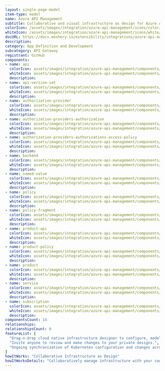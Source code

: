 ```yaml
---
layout: single-page-model
item-type: model
name: Azure API Management
subtitle: Collaborative and visual infrastructure as design for Azure API Management
colorIcon: /assets/images/integration/azure-api-management/icons/color/azure-api-management-color.svg
whiteIcon: /assets/images/integration/azure-api-management/icons/white/azure-api-management-white.svg
docURL: https://docs.meshery.io/extensibility/integrations/azure-api-management
description: 
category: App Definition and Development
subcategory: API Gateway
registrant: GitHub
components: 
- name: api
  colorIcon: assets/images/integration/azure-api-management/components/api/icons/color/api-color.svg
  whiteIcon: assets/images/integration/azure-api-management/components/api/icons/white/api-white.svg
  description: 
- name: api-version-set
  colorIcon: assets/images/integration/azure-api-management/components/api-version-set/icons/color/api-version-set-color.svg
  whiteIcon: assets/images/integration/azure-api-management/components/api-version-set/icons/white/api-version-set-white.svg
  description: 
- name: authorization-provider
  colorIcon: assets/images/integration/azure-api-management/components/authorization-provider/icons/color/authorization-provider-color.svg
  whiteIcon: assets/images/integration/azure-api-management/components/authorization-provider/icons/white/authorization-provider-white.svg
  description: 
- name: authorization-providers-authorization
  colorIcon: assets/images/integration/azure-api-management/components/authorization-providers-authorization/icons/color/authorization-providers-authorization-color.svg
  whiteIcon: assets/images/integration/azure-api-management/components/authorization-providers-authorization/icons/white/authorization-providers-authorization-white.svg
  description: 
- name: authorization-providers-authorizations-access-policy
  colorIcon: assets/images/integration/azure-api-management/components/authorization-providers-authorizations-access-policy/icons/color/authorization-providers-authorizations-access-policy-color.svg
  whiteIcon: assets/images/integration/azure-api-management/components/authorization-providers-authorizations-access-policy/icons/white/authorization-providers-authorizations-access-policy-white.svg
  description: 
- name: backend
  colorIcon: assets/images/integration/azure-api-management/components/backend/icons/color/backend-color.svg
  whiteIcon: assets/images/integration/azure-api-management/components/backend/icons/white/backend-white.svg
  description: 
- name: named-value
  colorIcon: assets/images/integration/azure-api-management/components/named-value/icons/color/named-value-color.svg
  whiteIcon: assets/images/integration/azure-api-management/components/named-value/icons/white/named-value-white.svg
  description: 
- name: policy
  colorIcon: assets/images/integration/azure-api-management/components/policy/icons/color/policy-color.svg
  whiteIcon: assets/images/integration/azure-api-management/components/policy/icons/white/policy-white.svg
  description: 
- name: policy-fragment
  colorIcon: assets/images/integration/azure-api-management/components/policy-fragment/icons/color/policy-fragment-color.svg
  whiteIcon: assets/images/integration/azure-api-management/components/policy-fragment/icons/white/policy-fragment-white.svg
  description: 
- name: product-api
  colorIcon: assets/images/integration/azure-api-management/components/product-api/icons/color/product-api-color.svg
  whiteIcon: assets/images/integration/azure-api-management/components/product-api/icons/white/product-api-white.svg
  description: 
- name: product-policy
  colorIcon: assets/images/integration/azure-api-management/components/product-policy/icons/color/product-policy-color.svg
  whiteIcon: assets/images/integration/azure-api-management/components/product-policy/icons/white/product-policy-white.svg
  description: 
- name: product
  colorIcon: assets/images/integration/azure-api-management/components/product/icons/color/product-color.svg
  whiteIcon: assets/images/integration/azure-api-management/components/product/icons/white/product-white.svg
  description: 
- name: service
  colorIcon: assets/images/integration/azure-api-management/components/service/icons/color/service-color.svg
  whiteIcon: assets/images/integration/azure-api-management/components/service/icons/white/service-white.svg
  description: 
- name: subscription
  colorIcon: assets/images/integration/azure-api-management/components/subscription/icons/color/subscription-color.svg
  whiteIcon: assets/images/integration/azure-api-management/components/subscription/icons/white/subscription-white.svg
  description: 
componentsCount: 14
relationships: 
relationshipsCount: 0
featureList: [
  "Drag-n-drop cloud native infrastructure designer to configure, model, and deploy your workloads.",
  "Invite anyone to review and make changes to your private designs.",
  "Ongoing synchronization of Kubernetes configuration and changes across any number of clusters."
]
howItWorks: "Collaborative Infrastructure as Design"
howItWorksDetails: "Collaboratively manage infrastructure with your coworkers synchronously sharing the same designs."
---
```

